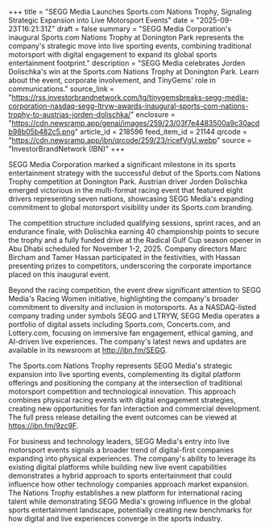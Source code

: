 +++
title = "SEGG Media Launches Sports.com Nations Trophy, Signaling Strategic Expansion into Live Motorsport Events"
date = "2025-09-23T16:21:31Z"
draft = false
summary = "SEGG Media Corporation's inaugural Sports.com Nations Trophy at Donington Park represents the company's strategic move into live sporting events, combining traditional motorsport with digital engagement to expand its global sports entertainment footprint."
description = "SEGG Media celebrates Jorden Dolischka's win at the Sports.com Nations Trophy at Donington Park. Learn about the event, corporate involvement, and TinyGems' role in communications."
source_link = "https://rss.investorbrandnetwork.com/tg/tinygemsbreaks-segg-media-corporation-nasdaq-segg-ltryw-awards-inaugural-sports-com-nations-trophy-to-austrias-jorden-dolischka/"
enclosure = "https://cdn.newsramp.app/genai/images/259/23/03f7e4483500a9c30acdb98b05b482c5.png"
article_id = 218596
feed_item_id = 21144
qrcode = "https://cdn.newsramp.app/ibn/qrcode/259/23/ricefVgU.webp"
source = "InvestorBrandNetwork (IBN)"
+++

<p>SEGG Media Corporation marked a significant milestone in its sports entertainment strategy with the successful debut of the Sports.com Nations Trophy competition at Donington Park. Austrian driver Jorden Dolischka emerged victorious in the multi-format racing event that featured eight drivers representing seven nations, showcasing SEGG Media's expanding commitment to global motorsport visibility under its Sports.com branding.</p><p>The competition structure included qualifying sessions, sprint races, and an endurance finale, with Dolischka earning 40 championship points to secure the trophy and a fully funded drive at the Radical Gulf Cup season opener in Abu Dhabi scheduled for November 1-2, 2025. Company directors Marc Bircham and Tamer Hassan participated in the festivities, with Hassan presenting prizes to competitors, underscoring the corporate importance placed on this inaugural event.</p><p>Beyond the racing competition, the event drew significant attention to SEGG Media's Racing Women initiative, highlighting the company's broader commitment to diversity and inclusion in motorsports. As a NASDAQ-listed company trading under symbols SEGG and LTRYW, SEGG Media operates a portfolio of digital assets including Sports.com, Concerts.com, and Lottery.com, focusing on immersive fan engagement, ethical gaming, and AI-driven live experiences. The company's latest news and updates are available in its newsroom at <a href="http://ibn.fm/SEGG" rel="nofollow" target="_blank">http://ibn.fm/SEGG</a>.</p><p>The Sports.com Nations Trophy represents SEGG Media's strategic expansion into live sporting events, complementing its digital platform offerings and positioning the company at the intersection of traditional motorsport competition and technological innovation. This approach combines physical racing events with digital engagement strategies, creating new opportunities for fan interaction and commercial development. The full press release detailing the event outcomes can be viewed at <a href="https://ibn.fm/9zc9F" rel="nofollow" target="_blank">https://ibn.fm/9zc9F</a>.</p><p>For business and technology leaders, SEGG Media's entry into live motorsport events signals a broader trend of digital-first companies expanding into physical experiences. The company's ability to leverage its existing digital platforms while building new live event capabilities demonstrates a hybrid approach to sports entertainment that could influence how other technology companies approach market expansion. The Nations Trophy establishes a new platform for international racing talent while demonstrating SEGG Media's growing influence in the global sports entertainment landscape, potentially creating new benchmarks for how digital and live experiences converge in the sports industry.</p>